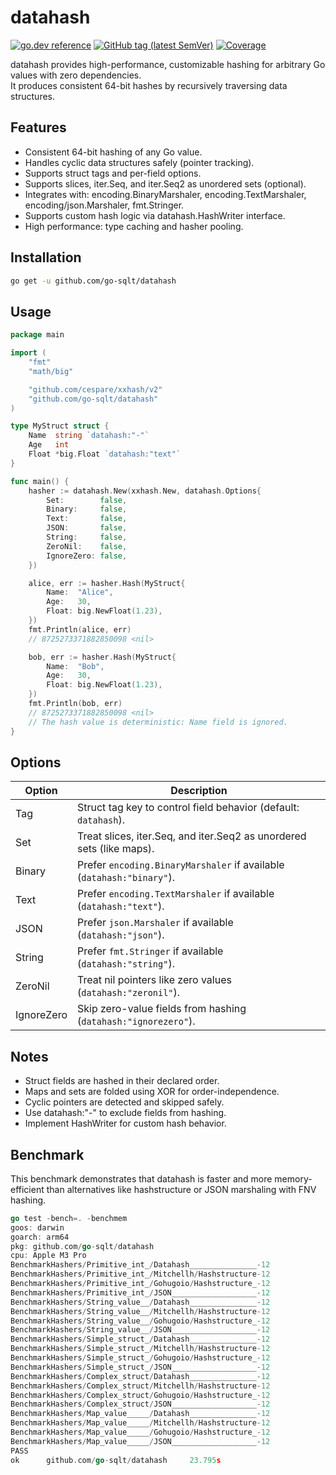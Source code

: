 # datahash

[![go.dev reference](https://img.shields.io/badge/go.dev-reference-007d9c?logo=go&logoColor=white)](https://pkg.go.dev/github.com/go-sqlt/datahash)
[![GitHub tag (latest SemVer)](https://img.shields.io/github/tag/go-sqlt/datahash.svg?style=social)](https://github.com/go-sqlt/datahash/tags)
[![Coverage](https://img.shields.io/badge/Coverage-79.3%25-brightgreen)](https://github.com/go-sqlt/datahash/actions)

datahash provides high-performance, customizable hashing for arbitrary Go values with zero dependencies.  
It produces consistent 64-bit hashes by recursively traversing data structures.

## Features

- Consistent 64-bit hashing of any Go value.
- Handles cyclic data structures safely (pointer tracking).
- Supports struct tags and per-field options.
- Supports slices, iter.Seq, and iter.Seq2 as unordered sets (optional).
- Integrates with: encoding.BinaryMarshaler, encoding.TextMarshaler, encoding/json.Marshaler, fmt.Stringer.
- Supports custom hash logic via datahash.HashWriter interface.
- High performance: type caching and hasher pooling.

## Installation

```bash
go get -u github.com/go-sqlt/datahash
```

## Usage

```go
package main

import (
    "fmt"
    "math/big"

    "github.com/cespare/xxhash/v2"
    "github.com/go-sqlt/datahash"
)

type MyStruct struct {
    Name  string `datahash:"-"`
    Age   int
    Float *big.Float `datahash:"text"`
}

func main() {
    hasher := datahash.New(xxhash.New, datahash.Options{
        Set:        false,
        Binary:     false,
        Text:       false,
        JSON:       false,
        String:     false,
        ZeroNil:    false,
        IgnoreZero: false,
    })

    alice, err := hasher.Hash(MyStruct{
        Name:  "Alice",
        Age:   30,
        Float: big.NewFloat(1.23),
    })
    fmt.Println(alice, err)
    // 8725273371882850098 <nil>

    bob, err := hasher.Hash(MyStruct{
        Name:  "Bob",
        Age:   30,
        Float: big.NewFloat(1.23),
    })
    fmt.Println(bob, err)
    // 8725273371882850098 <nil>
    // The hash value is deterministic: Name field is ignored.
}
```

## Options

| Option     | Description |
|------------|-------------|
| Tag        | Struct tag key to control field behavior (default: `datahash`). |
| Set        | Treat slices, iter.Seq, and iter.Seq2 as unordered sets (like maps). |
| Binary     | Prefer `encoding.BinaryMarshaler` if available (`datahash:"binary"`). |
| Text       | Prefer `encoding.TextMarshaler` if available (`datahash:"text"`). |
| JSON       | Prefer `json.Marshaler` if available (`datahash:"json"`). |
| String     | Prefer `fmt.Stringer` if available (`datahash:"string"`). |
| ZeroNil    | Treat nil pointers like zero values (`datahash:"zeronil"`). |
| IgnoreZero | Skip zero-value fields from hashing (`datahash:"ignorezero"`). |

## Notes

- Struct fields are hashed in their declared order.
- Maps and sets are folded using XOR for order-independence.
- Cyclic pointers are detected and skipped safely.
- Use datahash:"-" to exclude fields from hashing.
- Implement HashWriter for custom hash behavior.

## Benchmark

This benchmark demonstrates that datahash is faster and more memory-efficient than 
alternatives like hashstructure or JSON marshaling with FNV hashing.

```go
go test -bench=. -benchmem                                         
goos: darwin
goarch: arm64
pkg: github.com/go-sqlt/datahash
cpu: Apple M3 Pro
BenchmarkHashers/Primitive_int_/Datahash_______________-12              38182410                29.30 ns/op            0 B/op          0 allocs/op
BenchmarkHashers/Primitive_int_/Mitchellh/Hashstructure-12              28845574                41.79 ns/op           24 B/op          3 allocs/op
BenchmarkHashers/Primitive_int_/Gohugoio/Hashstructure_-12              39140218                30.58 ns/op           16 B/op          2 allocs/op
BenchmarkHashers/Primitive_int_/JSON___________________-12              19650801                61.87 ns/op           24 B/op          2 allocs/op
BenchmarkHashers/String_value__/Datahash_______________-12              41107209                29.63 ns/op            0 B/op          0 allocs/op
BenchmarkHashers/String_value__/Mitchellh/Hashstructure-12              35961655                33.42 ns/op           24 B/op          2 allocs/op
BenchmarkHashers/String_value__/Gohugoio/Hashstructure_-12              36882174                30.76 ns/op           24 B/op          2 allocs/op
BenchmarkHashers/String_value__/JSON___________________-12              17677398                67.79 ns/op           24 B/op          2 allocs/op
BenchmarkHashers/Simple_struct_/Datahash_______________-12              17385403                67.29 ns/op            0 B/op          0 allocs/op
BenchmarkHashers/Simple_struct_/Mitchellh/Hashstructure-12               3100363               384.9 ns/op           248 B/op         17 allocs/op
BenchmarkHashers/Simple_struct_/Gohugoio/Hashstructure_-12               3050971               395.6 ns/op           248 B/op         17 allocs/op
BenchmarkHashers/Simple_struct_/JSON___________________-12              11511278               102.9 ns/op            40 B/op          2 allocs/op
BenchmarkHashers/Complex_struct/Datahash_______________-12               1887534               635.5 ns/op           176 B/op          5 allocs/op
BenchmarkHashers/Complex_struct/Mitchellh/Hashstructure-12                489852              2362 ns/op            1480 B/op         92 allocs/op
BenchmarkHashers/Complex_struct/Gohugoio/Hashstructure_-12                466946              2411 ns/op            1416 B/op         90 allocs/op
BenchmarkHashers/Complex_struct/JSON___________________-12                998325              1126 ns/op             496 B/op          8 allocs/op
BenchmarkHashers/Map_value_____/Datahash_______________-12               2944309               404.8 ns/op           176 B/op          7 allocs/op
BenchmarkHashers/Map_value_____/Mitchellh/Hashstructure-12               1967696               611.4 ns/op           352 B/op         29 allocs/op
BenchmarkHashers/Map_value_____/Gohugoio/Hashstructure_-12               2128098               563.3 ns/op           208 B/op         24 allocs/op
BenchmarkHashers/Map_value_____/JSON___________________-12               3183300               374.8 ns/op           280 B/op          9 allocs/op
PASS
ok      github.com/go-sqlt/datahash     23.795s
```
